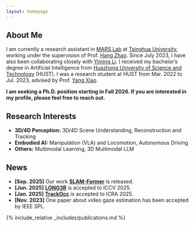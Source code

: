 ```yaml
---
layout: homepage
---
```


## About Me

I am currently a research assistant in [MARS Lab](https://group.iiis.tsinghua.edu.cn/~marslab/#/) at [Tsinghua University](https://www.tsinghua.edu.cn/en/), working under the supervision of Prof. [Hang Zhao](https://hangzhaomit.github.io/). Since July 2023, I have also been collaborating closely with [Yiming Li](https://yimingli-page.github.io/). I received my bachelor’s degree in Artificial Intelligence from [Huazhong University of Science and Technology](https://english.hust.edu.cn/) (HUST). I was a research student at HUST from Mar. 2022 to Jul. 2023, advised by Prof. [Yang Xiao](https://scholar.google.com.tw/citations?hl=zh-CN&user=NeKBuXEAAAAJ).

**I am seeking a Ph.D. position starting in Fall 2026. If you are interested in my profile, please feel free to reach out.**

## Research Interests
- **3D/4D Perception:** 3D/4D Scene Understanding, Reconstruction and Tracking
- **Embodied AI:** Manipulation (VLA) and Locomotion, Autonomous Driving
- **Others:** Multimodal Learning, 3D Multimodal LLM
<!-- - **Safe and Trustworthy Traffic Systems** -->

## News
- **[Sep. 2025]** Our work [**SLAM-Former**](https://tsinghua-mars-lab.github.io/SLAM-Former/) is released.
- **[Jun. 2025]** [**LONG3R**](https://zgchen33.github.io/LONG3R/) is accepted to ICCV 2025.
- **[Jan. 2025]** [**TrackOcc**](https://github.com/Tsinghua-MARS-Lab/TrackOcc) is accepted to ICRA 2025.
- **[Nov. 2023]** One paper about video gaze estimation has been accepted by IEEE SPL.

{% include_relative _includes/publications.md %}